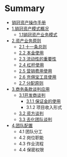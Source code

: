 # Summary

* [销冠资产操作手册](README.md)
* [1.销冠资产模式概况](chapter1.md)
  * [1.1销冠资产业务模式](chapter1/1ff09-xiao-guan-zi-chan-mo-shi.md)
* [2.资产业务原则](2xiao-guan-zi-chan-ye-wu-yuan-ze.md)
  * [2.1 十一条总则](2xiao-guan-zi-chan-ye-wu-yuan-ze/21-shi-yi-tiao-yuan-ze.md)
  * [2.2 本金使用](2xiao-guan-zi-chan-ye-wu-yuan-ze/22-ben-jin-shi-yong.md)
  * [2.3 流动性的重要性](2xiao-guan-zi-chan-ye-wu-yuan-ze/22-liu-dong-xing-de-zhong-yao-xing.md)
  * [2.4 杠杆使用](2xiao-guan-zi-chan-ye-wu-yuan-ze/23-gang-gan-shi-yong.md)
  * [2.5 营销费用使用](2xiao-guan-zi-chan-ye-wu-yuan-ze/24-ying-xiao-fei-yong-shi-yong.md)
  * [2.6 充佣宝工具使用](2xiao-guan-zi-chan-ye-wu-yuan-ze/25-chong-yong-bao-gong-ju-shi-yong.md)
  * [2.7 分配原则](2xiao-guan-zi-chan-ye-wu-yuan-ze/27-li-yi-fen-pei-yuan-ze.md)
* [3.商务条款谈判应用](3shang-wu-tiao-kuan-tan-pan.md)
  * [3.1开发商谈判](3shang-wu-tiao-kuan-tan-pan/31kai-fa-shang-tan-pan.md)
    * [3.1.1 保证金的使用](3shang-wu-tiao-kuan-tan-pan/31kai-fa-shang-tan-pan/311-bao-zheng-jin-shi-yong-fang-shi.md)
    * 3.1.2 项目收入形式
  * [3.2 资方谈判](3shang-wu-tiao-kuan-tan-pan/32-zi-fang-tan-pan.md)
  * [3.3 去化团队谈判](3shang-wu-tiao-kuan-tan-pan/33-qu-hua-tuan-dui-tan-pan.md)
* [4.团队配置](4tuan-dui-fen-gong-yu-gang-wei-zhi-neng.md)
  * 4.1 团队分工
  * 4.2 岗位职能
  * 4.3 作业流程
  * 4.4 保密权限

